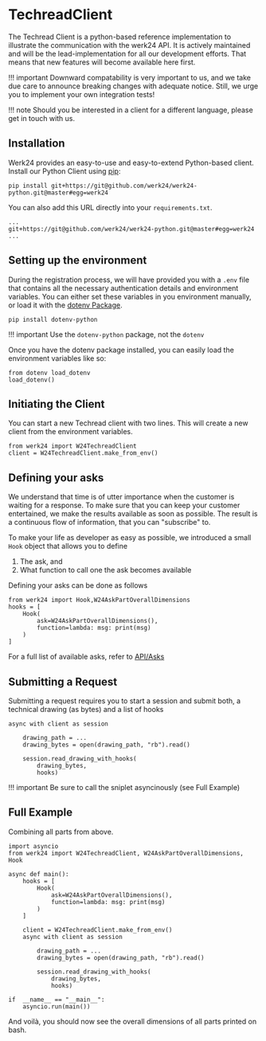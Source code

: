 # TechreadClient
The Techread Client is a python-based reference implementation to illustrate the communication with the werk24 API. It is actively maintained and will be the lead-implementation for all our development efforts. That means that new features will become available here first.

!!! important
    Downward compatability is very important to us, and we take due care to announce breaking changes with adequate notice. Still, we urge you to implement your own integration tests!

!!! note
    Should you be interested in a client for a different language, please get in touch with us.


## Installation
Werk24 provides an easy-to-use and easy-to-extend Python-based client.
Install our Python Client using [pip](https://pip.pypa.io/en/stable/):

    pip install git+https://git@github.com/werk24/werk24-python.git@master#egg=werk24

You can also add this URL directly into your `requirements.txt`.

    ...
    git+https://git@github.com/werk24/werk24-python.git@master#egg=werk24
    ...

## Setting up the environment
During the registration process, we will have provided you with a `.env` file that contains all the necessary authentication details and environment variables. You can either set these variables in you environment manually, or load it with the [dotenv Package](https://github.com/theskumar/python-dotenv).

    pip install dotenv-python

!!! important
    Use the `dotenv-python` package, not the `dotenv`

Once you have the dotenv package installed, you can easily load the environment variables like so:

    from dotenv load_dotenv
    load_dotenv()

## Initiating the Client
You can start a new Techread client with two lines. This will create a new client from the environment variables.

    from werk24 import W24TechreadClient
    client = W24TechreadClient.make_from_env()

## Defining your asks
We understand that time is of utter importance when the customer is waiting for a response. To make sure that you can keep your customer entertained, we make the results available as soon as possible. The result is a continuous flow of information, that you can "subscribe" to.

To make your life as developer as easy as possible, we introduced a small `Hook` object that allows you to define

1. The ask, and
2. What function to call one the ask becomes available


Defining your asks can be done as follows

    from werk24 import Hook,W24AskPartOverallDimensions
    hooks = [
        Hook(
            ask=W24AskPartOverallDimensions(),
            function=lambda: msg: print(msg)
        )
    ]

For a full list of available asks, refer to [API/Asks](/api/asks)

## Submitting a Request
Submitting a request requires you to start a session and submit both, a technical drawing (as bytes) and a list of hooks

    async with client as session

        drawing_path = ...
        drawing_bytes = open(drawing_path, "rb").read()

        session.read_drawing_with_hooks(
            drawing_bytes,
            hooks)

!!! important
    Be sure to call the sniplet asyncinously (see Full Example)

## Full Example
Combining all parts from above.

    import asyncio
    from werk24 import W24TechreadClient, W24AskPartOverallDimensions, Hook

    async def main():
        hooks = [
            Hook(
                ask=W24AskPartOverallDimensions(),
                function=lambda: msg: print(msg)
            )
        ]

        client = W24TechreadClient.make_from_env()
        async with client as session

            drawing_path = ...
            drawing_bytes = open(drawing_path, "rb").read()

            session.read_drawing_with_hooks(
                drawing_bytes,
                hooks)

    if  __name__ == "__main__":
        asyncio.run(main())

And voilà, you should now see the overall dimensions of all parts printed on bash.
